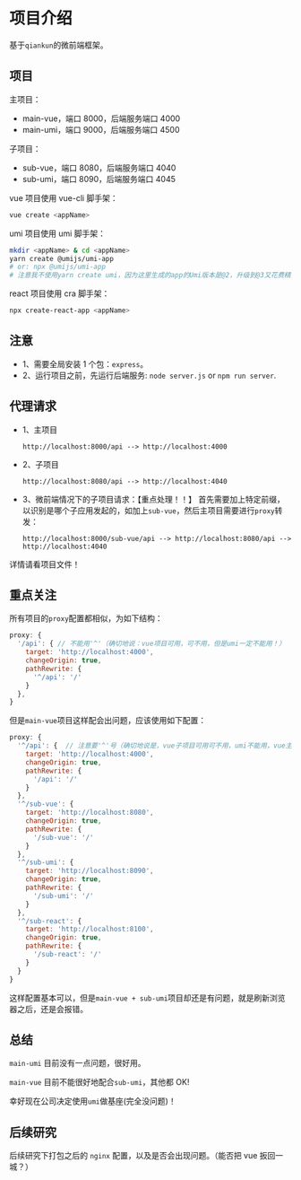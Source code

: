 # 项目介绍

基于`qiankun`的微前端框架。

## 项目

主项目：

- main-vue，端口 8000，后端服务端口 4000
- main-umi，端口 9000，后端服务端口 4500

子项目：

- sub-vue，端口 8080，后端服务端口 4040
- sub-umi，端口 8090，后端服务端口 4045

vue 项目使用 vue-cli 脚手架：

```bash
vue create <appName>
```

umi 项目使用 umi 脚手架：

```bash
mkdir <appName> & cd <appName>
yarn create @umijs/umi-app
# or: npx @umijs/umi-app
# 注意我不使用yarn create umi，因为这里生成的app的Umi版本是@2，升级到@3又花费精力，故弃之不用！
```

react 项目使用 cra 脚手架：

```bash
npx create-react-app <appName>
```

## 注意

- 1、需要全局安装 1 个包：`express`。
- 2、运行项目之前，先运行后端服务: `node server.js` or `npm run server`.

## 代理请求

- 1、主项目

  ```nginx
  http://localhost:8000/api --> http://localhost:4000
  ```

- 2、子项目

  ```nginx
  http://localhost:8080/api --> http://localhost:4040
  ```

- 3、微前端情况下的子项目请求：【重点处理！！】
  首先需要加上特定前缀，以识别是哪个子应用发起的，如加上`sub-vue`，然后主项目需要进行`proxy`转发：

  ```nginx
  http://localhost:8000/sub-vue/api --> http://localhost:8080/api --> http://localhost:4040
  ```

详情请看项目文件！

## 重点关注

所有项目的`proxy`配置都相似，为如下结构：

```js
proxy: {
  '/api': { // 不能用'^'（确切地说：vue项目可用，可不用，但是umi一定不能用！）
    target: 'http://localhost:4000',
    changeOrigin: true,
    pathRewrite: {
      '^/api': '/'
    }
  },
}
```

但是`main-vue`项目这样配会出问题，应该使用如下配置：

```js
proxy: {
  '^/api': {  // 注意要'^'号（确切地说是，vue子项目可用可不用，umi不能用，vue主项目一定要用！）
    target: 'http://localhost:4000',
    changeOrigin: true,
    pathRewrite: {
      '/api': '/'
    }
  },
  '^/sub-vue': {
    target: 'http://localhost:8080',
    changeOrigin: true,
    pathRewrite: {
      '/sub-vue': '/'
    }
  },
  '^/sub-umi': {
    target: 'http://localhost:8090',
    changeOrigin: true,
    pathRewrite: {
      '/sub-umi': '/'
    }
  },
  '^/sub-react': {
    target: 'http://localhost:8100',
    changeOrigin: true,
    pathRewrite: {
      '/sub-react': '/'
    }
  }
}
```

这样配置基本可以，但是`main-vue + sub-umi`项目却还是有问题，就是刷新浏览器之后，还是会报错。

## 总结

`main-umi` 目前没有一点问题，很好用。

`main-vue` 目前不能很好地配合`sub-umi`，其他都 OK!

幸好现在公司决定使用`umi`做基座(完全没问题)！

## 后续研究

后续研究下打包之后的 `nginx` 配置，以及是否会出现问题。（能否把 vue 扳回一城？）
